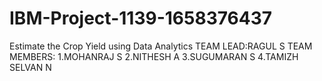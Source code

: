 # IBM-Project-1139-1658376437
Estimate the Crop Yield using Data Analytics
TEAM LEAD:RAGUL S
TEAM MEMBERS:
1.MOHANRAJ S
2.NITHESH A
3.SUGUMARAN S
4.TAMIZH SELVAN N
